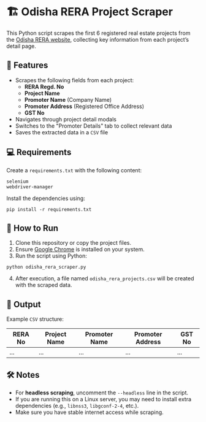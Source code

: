 # 🏗️ Odisha RERA Project Scraper

This Python script scrapes the first 6 registered real estate projects from the [Odisha RERA website](https://rera.odisha.gov.in/projects/project-list), collecting key information from each project’s detail page.

## 📌 Features

- Scrapes the following fields from each project:
  - **RERA Regd. No**
  - **Project Name**
  - **Promoter Name** (Company Name)
  - **Promoter Address** (Registered Office Address)
  - **GST No**
- Navigates through project detail modals
- Switches to the "Promoter Details" tab to collect relevant data
- Saves the extracted data in a `CSV` file

## 💻 Requirements

Create a `requirements.txt` with the following content:

```
selenium
webdriver-manager
```

Install the dependencies using:

```
pip install -r requirements.txt
```

## 🚀 How to Run

1. Clone this repository or copy the project files.
2. Ensure [Google Chrome](https://www.google.com/chrome/) is installed on your system.
3. Run the script using Python:

```
python odisha_rera_scraper.py
```

4. After execution, a file named `odisha_rera_projects.csv` will be created with the scraped data.

## 📂 Output

Example `CSV` structure:

| RERA No | Project Name | Promoter Name | Promoter Address | GST No |
|---------|--------------|----------------|-------------------|--------|
| ...     | ...          | ...            | ...               | ...    |

## 🛠 Notes

- For **headless scraping**, uncomment the `--headless` line in the script.
- If you are running this on a Linux server, you may need to install extra dependencies (e.g., `libnss3`, `libgconf-2-4`, etc.).
- Make sure you have stable internet access while scraping.
